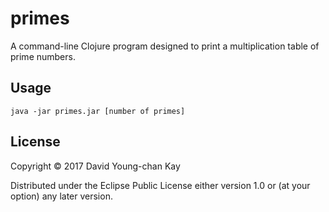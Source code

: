 # primes

A command-line Clojure program designed to print a multiplication table of prime numbers.

## Usage

`java -jar primes.jar [number of primes]`

## License

Copyright © 2017 David Young-chan Kay

Distributed under the Eclipse Public License either version 1.0 or (at
your option) any later version.
